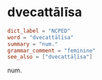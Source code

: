 # dvecattālīsa

``` toml
dict_label = "NCPED"
word = "dvecattālīsa"
summary = "num."
grammar_comment = "feminine"
see_also = ["dvecattāḷīsa"]
```

num.

